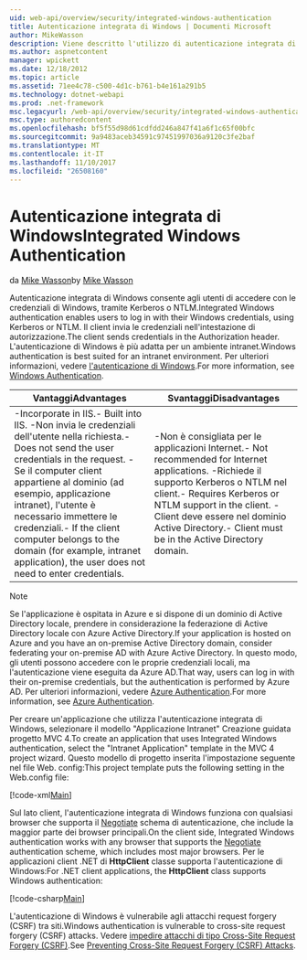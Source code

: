 ```yaml
---
uid: web-api/overview/security/integrated-windows-authentication
title: Autenticazione integrata di Windows | Documenti Microsoft
author: MikeWasson
description: Viene descritto l'utilizzo di autenticazione integrata di Windows nell'API Web ASP.NET.
ms.author: aspnetcontent
manager: wpickett
ms.date: 12/18/2012
ms.topic: article
ms.assetid: 71ee4c78-c500-4d1c-b761-b4e161a291b5
ms.technology: dotnet-webapi
ms.prod: .net-framework
msc.legacyurl: /web-api/overview/security/integrated-windows-authentication
msc.type: authoredcontent
ms.openlocfilehash: bf5f55d98d61cdfdd246a847f41a6f1c65f00bfc
ms.sourcegitcommit: 9a9483aceb34591c97451997036a9120c3fe2baf
ms.translationtype: MT
ms.contentlocale: it-IT
ms.lasthandoff: 11/10/2017
ms.locfileid: "26508160"
---
```

<a name="integrated-windows-authentication"></a><span data-ttu-id="001a3-103">Autenticazione integrata di Windows</span><span class="sxs-lookup"><span data-stu-id="001a3-103">Integrated Windows Authentication</span></span>
====================
<span data-ttu-id="001a3-104">da [Mike Wasson](https://github.com/MikeWasson)</span><span class="sxs-lookup"><span data-stu-id="001a3-104">by [Mike Wasson](https://github.com/MikeWasson)</span></span>

<span data-ttu-id="001a3-105">Autenticazione integrata di Windows consente agli utenti di accedere con le credenziali di Windows, tramite Kerberos o NTLM.</span><span class="sxs-lookup"><span data-stu-id="001a3-105">Integrated Windows authentication enables users to log in with their Windows credentials, using Kerberos or NTLM.</span></span> <span data-ttu-id="001a3-106">Il client invia le credenziali nell'intestazione di autorizzazione.</span><span class="sxs-lookup"><span data-stu-id="001a3-106">The client sends credentials in the Authorization header.</span></span> <span data-ttu-id="001a3-107">L'autenticazione di Windows è più adatta per un ambiente intranet.</span><span class="sxs-lookup"><span data-stu-id="001a3-107">Windows authentication is best suited for an intranet environment.</span></span> <span data-ttu-id="001a3-108">Per ulteriori informazioni, vedere [l'autenticazione di Windows](https://www.iis.net/configreference/system.webserver/security/authentication/windowsauthentication).</span><span class="sxs-lookup"><span data-stu-id="001a3-108">For more information, see [Windows Authentication](https://www.iis.net/configreference/system.webserver/security/authentication/windowsauthentication).</span></span>

| <span data-ttu-id="001a3-109">Vantaggi</span><span class="sxs-lookup"><span data-stu-id="001a3-109">Advantages</span></span> | <span data-ttu-id="001a3-110">Svantaggi</span><span class="sxs-lookup"><span data-stu-id="001a3-110">Disadvantages</span></span> |
| --- | --- |
| <span data-ttu-id="001a3-111">-Incorporate in IIS.</span><span class="sxs-lookup"><span data-stu-id="001a3-111">- Built into IIS.</span></span> <span data-ttu-id="001a3-112">-Non invia le credenziali dell'utente nella richiesta.</span><span class="sxs-lookup"><span data-stu-id="001a3-112">- Does not send the user credentials in the request.</span></span> <span data-ttu-id="001a3-113">-Se il computer client appartiene al dominio (ad esempio, applicazione intranet), l'utente è necessario immettere le credenziali.</span><span class="sxs-lookup"><span data-stu-id="001a3-113">- If the client computer belongs to the domain (for example, intranet application), the user does not need to enter credentials.</span></span> | <span data-ttu-id="001a3-114">-Non è consigliata per le applicazioni Internet.</span><span class="sxs-lookup"><span data-stu-id="001a3-114">- Not recommended for Internet applications.</span></span> <span data-ttu-id="001a3-115">-Richiede il supporto Kerberos o NTLM nel client.</span><span class="sxs-lookup"><span data-stu-id="001a3-115">- Requires Kerberos or NTLM support in the client.</span></span> <span data-ttu-id="001a3-116">-Client deve essere nel dominio Active Directory.</span><span class="sxs-lookup"><span data-stu-id="001a3-116">- Client must be in the Active Directory domain.</span></span> |

> [!NOTE]
> <span data-ttu-id="001a3-117">Se l'applicazione è ospitata in Azure e si dispone di un dominio di Active Directory locale, prendere in considerazione la federazione di Active Directory locale con Azure Active Directory.</span><span class="sxs-lookup"><span data-stu-id="001a3-117">If your application is hosted on Azure and you have an on-premise Active Directory domain, consider federating your on-premise AD with Azure Active Directory.</span></span> <span data-ttu-id="001a3-118">In questo modo, gli utenti possono accedere con le proprie credenziali locali, ma l'autenticazione viene eseguita da Azure AD.</span><span class="sxs-lookup"><span data-stu-id="001a3-118">That way, users can log in with their on-premise credentials, but the authentication is performed by Azure AD.</span></span> <span data-ttu-id="001a3-119">Per ulteriori informazioni, vedere [Azure Authentication](../../../visual-studio/overview/2012/windows-azure-authentication.md).</span><span class="sxs-lookup"><span data-stu-id="001a3-119">For more information, see [Azure Authentication](../../../visual-studio/overview/2012/windows-azure-authentication.md).</span></span>


<span data-ttu-id="001a3-120">Per creare un'applicazione che utilizza l'autenticazione integrata di Windows, selezionare il modello "Applicazione Intranet" Creazione guidata progetto MVC 4.</span><span class="sxs-lookup"><span data-stu-id="001a3-120">To create an application that uses Integrated Windows authentication, select the "Intranet Application" template in the MVC 4 project wizard.</span></span> <span data-ttu-id="001a3-121">Questo modello di progetto inserita l'impostazione seguente nel file Web. config:</span><span class="sxs-lookup"><span data-stu-id="001a3-121">This project template puts the following setting in the Web.config file:</span></span>

[!code-xml[Main](integrated-windows-authentication/samples/sample1.xml)]

<span data-ttu-id="001a3-122">Sul lato client, l'autenticazione integrata di Windows funziona con qualsiasi browser che supporta il [Negotiate](http://www.ietf.org/rfc/rfc4559.txt) schema di autenticazione, che include la maggior parte dei browser principali.</span><span class="sxs-lookup"><span data-stu-id="001a3-122">On the client side, Integrated Windows authentication works with any browser that supports the [Negotiate](http://www.ietf.org/rfc/rfc4559.txt) authentication scheme, which includes most major browsers.</span></span> <span data-ttu-id="001a3-123">Per le applicazioni client .NET di **HttpClient** classe supporta l'autenticazione di Windows:</span><span class="sxs-lookup"><span data-stu-id="001a3-123">For .NET client applications, the **HttpClient** class supports Windows authentication:</span></span>

[!code-csharp[Main](integrated-windows-authentication/samples/sample2.cs)]

<span data-ttu-id="001a3-124">L'autenticazione di Windows è vulnerabile agli attacchi request forgery (CSRF) tra siti.</span><span class="sxs-lookup"><span data-stu-id="001a3-124">Windows authentication is vulnerable to cross-site request forgery (CSRF) attacks.</span></span> <span data-ttu-id="001a3-125">Vedere [impedire attacchi di tipo Cross-Site Request Forgery (CSRF)](preventing-cross-site-request-forgery-csrf-attacks.md).</span><span class="sxs-lookup"><span data-stu-id="001a3-125">See [Preventing Cross-Site Request Forgery (CSRF) Attacks](preventing-cross-site-request-forgery-csrf-attacks.md).</span></span>
